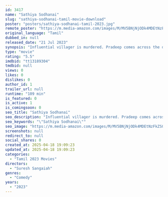 ```yaml
---
id: 3417
name: "Sathiya Sodhanai"
slug: "sathiya-sodhanai-tamil-movie-download"
poster: "posters/sathiya-sodhanai-tamil-2023.jpg"
remote_poster: "https://m.media-amazon.com/images/M/MV5BNjNjODk4MDEtNzFkZS00Zjg5LTg2MGEtNGI3NjMwYjFhNjVlXkEyXkFqcGc@._V1_SX300.jpg"
original_language: "Tamil"
dubbed_in: null
released_date: "21 Jul 2023"
synopsis: "Influential villager is murdered. Pradeep comes across the dead body and discovers jewell. He decides to surrender the jewels to the police but the greedy officials at the station refuse to believe his true intentions take him int..."
type: "movie"
rating: "5.5"
imdbid: "tt13189304"
tmdbid: null
views: 0
likes: 0
dislikes: 0
author_id: 1
trailer_url: null
runtime: "109 min"
is_featured: 0
is_active: 1
is_comingsoon: 0
seo_title: "Sathiya Sodhanai"
seo_description: "Influential villager is murdered. Pradeep comes across the dead body and discovers jewell. He decides to surrender the jewels to the police but the greedy officials at the station refuse to believe his true intentions take him int..."
seo_keywords: "\"Sathiya Sodhanai\""
seo_image: "https://m.media-amazon.com/images/M/MV5BNjNjODk4MDEtNzFkZS00Zjg5LTg2MGEtNGI3NjMwYjFhNjVlXkEyXkFqcGc@._V1_SX300.jpg"
screenshots: null
redirect_to: null
social_shares: 0
created_at: 2025-04-18 19:09:23
updated_at: 2025-04-18 19:09:23
categories:
  - "Tamil 2023 Movies"
directors:
  - "Suresh Sangaiah"
genres:
  - "Comedy"
years:
  - "2023"
---
```

